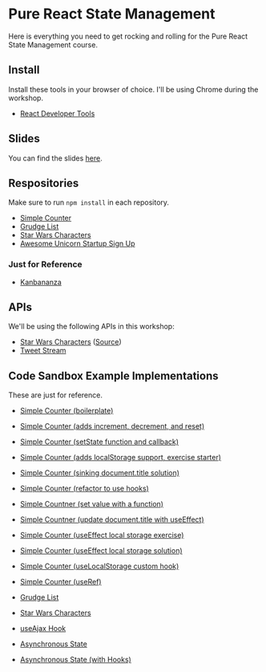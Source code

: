 # Pure React State Management

Here is everything you need to get rocking and rolling for the Pure React State Management course.

## Install

Install these tools in your browser of choice. I'll be using Chrome during the workshop.

- [React Developer Tools](https://github.com/facebook/react-devtools)

## Slides

You can find the slides [here](https://speakerdeck.com/stevekinney/react-state).

## Respositories

Make sure to run `npm install` in each repository.

- [Simple Counter](https://github.com/stevekinney/simple-counter-react-state)
- [Grudge List](https://github.com/stevekinney/grudges-react-state)
- [Star Wars Characters](https://github.com/stevekinney/star-wars-characters-react-state)
- [Awesome Unicorn Startup Sign Up](https://github.com/stevekinney/user-signup-react-state)

### Just for Reference

- [Kanbananza](https://github.com/stevekinney/kanbananza-react-state)

## APIs

We'll be using the following APIs in this workshop:

- [Star Wars Characters](https://star-was-character-search.glitch.me/) ([Source](https://glitch.com/~star-was-character-search))
- [Tweet Stream](https://tweet-stream.glitch.me/)

## Code Sandbox Example Implementations

These are just for reference.

- [Simple Counter (boilerplate)](https://codesandbox.io/s/github/stevekinney/simple-counter-react-state/blob/master?module=%2Fsrc%2FCounter.js)
- [Simple Counter (adds increment, decrement, and reset)](https://codesandbox.io/s/simple-counter-adds-increment-decrement-reset-rlrc3?module=%2Fsrc%2FCounter.js)
- [Simple Counter (setState function and callback)](https://codesandbox.io/s/simple-counter-setstate-function-and-callback-irm1x?module=%2Fsrc%2FCounter.js)
- [Simple Counter (adds localStorage support, exercise starter)](https://codesandbox.io/s/simple-counter-adds-localstorage-support-exercise-starter-wxubb?module=%2Fsrc%2FCounter.js)
- [Simple Counter (sinking document.title solution)](https://codesandbox.io/s/simple-counter-syncing-documenttitle-solution-in6r9?module=%2Fsrc%2FCounter.js)
- [Simple Counter (refactor to use hooks)](https://codesandbox.io/s/simple-counter-refactored-to-use-hooks-ndwcr?module=%2Fsrc%2FCounter.js)
- [Simple Countner (set value with a function)](https://codesandbox.io/s/simple-counter-set-value-with-a-function-gxshy?module=%2Fsrc%2FCounter.js)
- [Simple Countner (update document.title with useEffect)](https://codesandbox.io/s/simple-counter-update-documenttitle-with-useeffect-hjedr?module=%2Fsrc%2FCounter.js)
- [Simple Counter (useEffect local storage exercise)](https://codesandbox.io/s/simple-counter-useeffect-local-storage-exercise-64x3e?module=%2Fsrc%2FCounter.js)
- [Simple Counter (useEffect local storage solution)](https://codesandbox.io/s/simple-counter-useeffect-local-storage-solution-m854x?module=%2Fsrc%2FCounter.js)
- [Simple Counter (useLocalStorage custom hook)](https://codesandbox.io/s/simple-counter-uselocalstorage-custom-hook-hxvnm?module=%2Fsrc%2FCounter.js)
- [Simple Counter (useRef)](https://codesandbox.io/s/simple-counter-useref-x7x8p?module=%2Fsrc%2FCounter.js)

- [Grudge List](https://codesandbox.io/s/github/stevekinney/grudges-react-state)
- [Star Wars Characters](https://codesandbox.io/s/github/stevekinney/star-wars-characters-react-state)
- [useAjax Hook](https://codesandbox.io/s/29vhg)
- [Asynchronous State](https://codesandbox.io/s/6z2rkmx6k)
- [Asynchronous State (with Hooks)](https://codesandbox.io/s/zx54l1kzpl)
